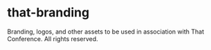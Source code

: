 # that-branding
Branding, logos, and other assets to be used in association with That Conference. All rights reserved.
